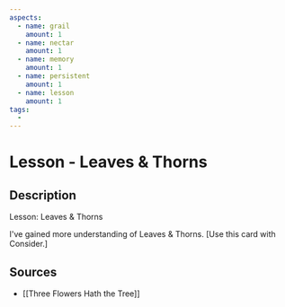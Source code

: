 ```yaml
---
aspects: 
  - name: grail
    amount: 1
  - name: nectar
    amount: 1
  - name: memory
    amount: 1
  - name: persistent
    amount: 1
  - name: lesson
    amount: 1
tags:
  - 
---
```


# Lesson - Leaves & Thorns

## Description
Lesson: Leaves & Thorns

I've gained more understanding of Leaves & Thorns. [Use this card with Consider.]
## Sources
- [[Three Flowers Hath the Tree]]